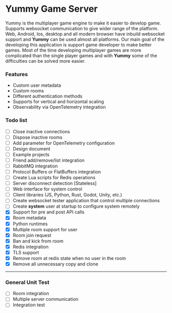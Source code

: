 # Yummy Game Server

Yummy is the multiplayer game engine to make it easier to develop game. Supports websocket communication to give wider range of the platform. Web, Android, Ios, desktop and all modern browser have inbuild websocket support and **Yummy** can be used almost all platforms.
Our main goal of the developing this application is support game developer to make better games. Most of the time developing multiplayer games are more complicated than the single player games and with **Yummy** some of the difficulties can be solved more easier.

### Features
- Custom user metadata
- Custom rooms
- Different authentication methods
- Supports for vertical and horizontal scaling
- Observability via OpenTelemetry integration

### Todo list

- [ ] Close inactive connections
- [ ] Dispose inactive rooms
- [ ] Add parameter for OpenTelemetry configuration
- [ ] Design document
- [ ] Example projects
- [ ] Friend add/remove/list integration
- [ ] RabbitMQ integration
- [ ] Protocol Buffers or FlatBuffers integration
- [ ] Create Lua scripts for Redis operations
- [ ] Server disconnect detection [Stateless]
- [ ] Web interface for system control
- [ ] Client libraries (JS, Python, Rust, Godot, Unity, etc.)
- [ ] Create websocket tester application that control multiple connections
- [ ] Create **system** user at startup to configure system remotely
- [X] Support for pre and post API calls
- [X] Room metadata
- [X] Python runtimes
- [X] Multiple room support for user
- [X] Room join request
- [X] Ban and kick from room
- [X] Redis integration
- [X] TLS support
- [X] Remove room at redis state when no user in the room
- [X] Remove all unnecessary copy and clone

---

### General Unit Test

- [ ] Room integration
- [ ] Multiple server communication
- [ ] Integration test
